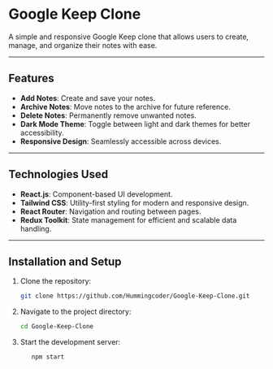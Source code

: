 # Google Keep Clone

A simple and responsive Google Keep clone that allows users to create, manage, and organize their notes with ease.

---

## Features

- **Add Notes**: Create and save your notes.
- **Archive Notes**: Move notes to the archive for future reference.
- **Delete Notes**: Permanently remove unwanted notes.
- **Dark Mode Theme**: Toggle between light and dark themes for better accessibility.
- **Responsive Design**: Seamlessly accessible across devices.

---

## Technologies Used

- **React.js**: Component-based UI development.
- **Tailwind CSS**: Utility-first styling for modern and responsive design.
- **React Router**: Navigation and routing between pages.
- **Redux Toolkit**: State management for efficient and scalable data handling.

---

## Installation and Setup

1. Clone the repository:

   ```bash
   git clone https://github.com/Hummingcoder/Google-Keep-Clone.git
   ```

2. Navigate to the project directory:

   ```bash
   cd Google-Keep-Clone
   ```

3. Start the development server:
   ```bash
      npm start
   ```
